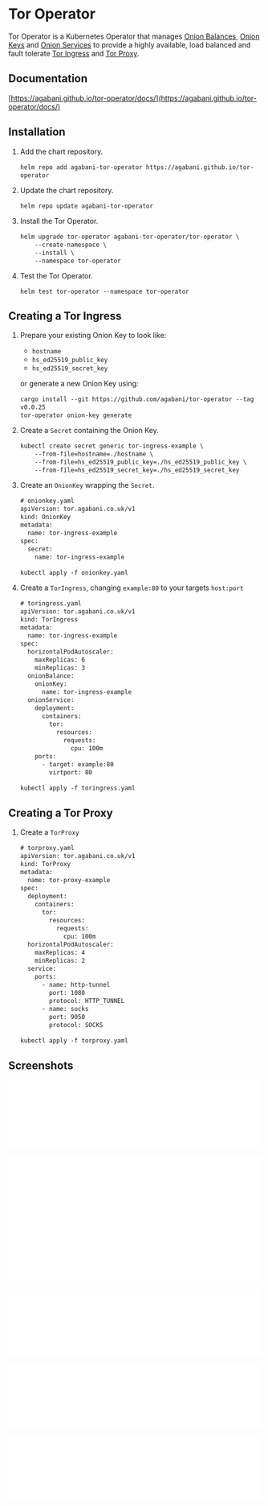 # Tor Operator

Tor Operator is a Kubernetes Operator that manages [Onion Balances](https://agabani.github.io/tor-operator/docs/custom_resource_definitions/onionbalance/), [Onion Keys](https://agabani.github.io/tor-operator/docs/custom_resource_definitions/onionkey/) and [Onion Services](https://agabani.github.io/tor-operator/docs/custom_resource_definitions/onionservice/) to provide a highly available, load balanced and fault tolerate [Tor Ingress](https://agabani.github.io/tor-operator/docs/custom_resource_definitions/toringress/) and [Tor Proxy](https://agabani.github.io/tor-operator/docs/custom_resource_definitions/torproxy/).

## Documentation

[https://agabani.github.io/tor-operator/docs/](https://agabani.github.io/tor-operator/docs/)

<!--getting-started-installation-start-->

## Installation

1.  Add the chart repository.

        helm repo add agabani-tor-operator https://agabani.github.io/tor-operator

1.  Update the chart repository.

        helm repo update agabani-tor-operator

1.  Install the Tor Operator.

        helm upgrade tor-operator agabani-tor-operator/tor-operator \
            --create-namespace \
            --install \
            --namespace tor-operator

1.  Test the Tor Operator.

        helm test tor-operator --namespace tor-operator

<!--getting-started-installation-end-->

<!--getting-started-custom-resource-definitions-start-->

## Creating a Tor Ingress

1.  Prepare your existing Onion Key to look like:

    - `hostname`
    - `hs_ed25519_public_key`
    - `hs_ed25519_secret_key`

    or generate a new Onion Key using:

        cargo install --git https://github.com/agabani/tor-operator --tag v0.0.25
        tor-operator onion-key generate

1.  Create a `Secret` containing the Onion Key.

        kubectl create secret generic tor-ingress-example \
            --from-file=hostname=./hostname \
            --from-file=hs_ed25519_public_key=./hs_ed25519_public_key \
            --from-file=hs_ed25519_secret_key=./hs_ed25519_secret_key

1.  Create an `OnionKey` wrapping the `Secret`.

        # onionkey.yaml
        apiVersion: tor.agabani.co.uk/v1
        kind: OnionKey
        metadata:
          name: tor-ingress-example
        spec:
          secret:
            name: tor-ingress-example

    `kubectl apply -f onionkey.yaml`

1.  Create a `TorIngress`, changing `example:80` to your targets `host:port`

        # toringress.yaml
        apiVersion: tor.agabani.co.uk/v1
        kind: TorIngress
        metadata:
          name: tor-ingress-example
        spec:
          horizontalPodAutoscaler:
            maxReplicas: 6
            minReplicas: 3
          onionBalance:
            onionKey:
              name: tor-ingress-example
          onionService:
            deployment:
              containers:
                tor:
                  resources:
                    requests:
                      cpu: 100m
            ports:
              - target: example:80
                virtport: 80

    `kubectl apply -f toringress.yaml`

## Creating a Tor Proxy

1.  Create a `TorProxy`

        # torproxy.yaml
        apiVersion: tor.agabani.co.uk/v1
        kind: TorProxy
        metadata:
          name: tor-proxy-example
        spec:
          deployment:
            containers:
              tor:
                resources:
                  requests:
                    cpu: 100m
          horizontalPodAutoscaler:
            maxReplicas: 4
            minReplicas: 2
          service:
            ports:
              - name: http-tunnel
                port: 1080
                protocol: HTTP_TUNNEL
              - name: socks
                port: 9050
                protocol: SOCKS

    `kubectl apply -f torproxy.yaml`

<!--getting-started-custom-resource-definitions-end-->

## Screenshots

![OnionBalance](./docs/custom_resource_definitions/onionbalance.svg)

![OnionKey](./docs/custom_resource_definitions/onionkey.svg)

![OnionService](./docs/custom_resource_definitions/onionservice.svg)

![TorIngress](./docs/custom_resource_definitions/toringress.svg)

![TorProxy](./docs/custom_resource_definitions/torproxy.svg)
